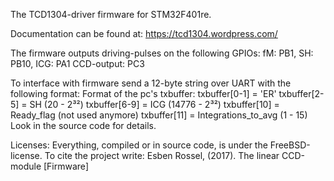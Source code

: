 The TCD1304-driver firmware for STM32F401re.

Documentation can be found at:
https://tcd1304.wordpress.com/


The firmware outputs driving-pulses on the following GPIOs:
	fM: PB1, SH: PB10, ICG: PA1
	CCD-output: PC3


To interface with firmware send a 12-byte string over UART with the following format:
Format of the pc's txbuffer:
	txbuffer[0-1] = 'ER'
	txbuffer[2-5] = SH (20 - 2³²)
	txbuffer[6-9] = ICG (14776 - 2³²)
	txbuffer[10] = Ready_flag (not used anymore)
	txbuffer[11] = Integrations_to_avg (1 - 15)
Look in the source code for details.


Licenses:
	Everything, compiled or in source code, is under the FreeBSD-license.
	To cite the project write:
		Esben Rossel, (2017). The linear CCD-module [Firmware]
